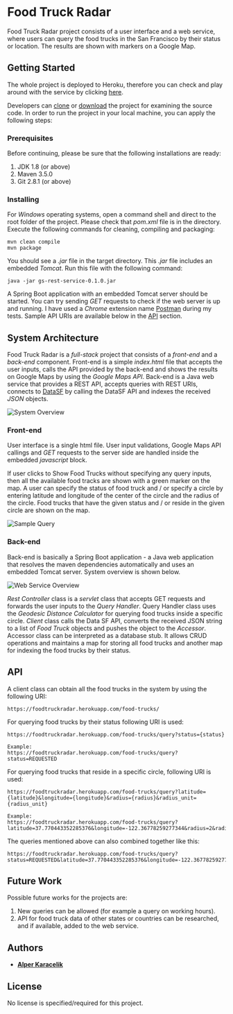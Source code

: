 # Food Truck Radar

Food Truck Radar project consists of a user interface and a web service, where users can query the food trucks in the San Francisco by their status or location. The results are shown with markers on a Google Map.

## Getting Started

The whole project is deployed to Heroku, therefore you can check and play around with the service by clicking [here](https://foodtruckradar.herokuapp.com/). 

Developers can [clone](https://github.com/alperkaracelik/uber-coding-challange-spring-boot-repo.git) or [download](https://github.com/alperkaracelik/uber-coding-challange-spring-boot-repo/archive/master.zip) the project for examining the source code. In order to run the project in your local machine, you can apply the following steps:

### Prerequisites

Before continuing, please be sure that the following installations are ready:

1) JDK 1.8 (or above)
2) Maven 3.5.0
3) Git 2.8.1 (or above)

### Installing

For *Windows* operating systems, open a command shell and direct to the root folder of the project. Please check that *pom.xml* file is in the directory. Execute the following commands for cleaning, compiling and packaging:

```
mvn clean compile
mvn package
```

You should see a *.jar* file in the target directory. This *.jar* file includes an embedded *Tomcat*. Run this file with the following command:

```
java -jar gs-rest-service-0.1.0.jar
```

A Spring Boot application with an embedded Tomcat server should be started. You can try sending *GET* requests to check if the web server is up and running. I have used a *Chrome* extension name [Postman](https://chrome.google.com/webstore/detail/postman/fhbjgbiflinjbdggehcddcbncdddomop) during my tests.
Sample API URIs are available below in the [API](https://github.com/alperkaracelik/uber-coding-challange-spring-boot-repo#api) section.

## System Architecture

Food Truck Radar is a *full-stack* project that consists of a *front-end* and a *back-end* component. Front-end is a simple *index.html* file that accepts the user inputs, calls the API provided by the back-end and shows the results on Google Maps by using the *Google Maps API*. Back-end is a Java web service that provides a REST API, accepts queries with REST URIs, connects to [DataSF](https://data.sfgov.org/Economy-and-Community/Mobile-Food-Facility-Permit/rqzj-sfat) by calling the DataSF API and indexes the received *JSON* objects.

![System Overview](https://raw.githubusercontent.com/alperkaracelik/uber-coding-challange-spring-boot-repo/master/src/main/resources/static/images/SystemOverview.png)

### Front-end

User interface is a single html file. User input validations, Google Maps API callings and *GET* requests to the server side are handled inside the embedded *javascript* block.

If user clicks to Show Food Trucks without specifying any query inputs, then all the available food tracks are shown with a green marker on the map. A user can specify the status of food truck and / or specify a circle by entering latitude and longitude of the center of the circle and the radius of the circle. Food trucks that have the given status and / or reside in the given circle are shown on the map.

![Sample Query](https://raw.githubusercontent.com/alperkaracelik/uber-coding-challange-spring-boot-repo/master/src/main/resources/static/images/SampleQuery.png)

### Back-end

Back-end is basically a Spring Boot application - a Java web application that resolves the maven dependencies automatically and uses an embedded Tomcat server. System overview is shown below.

![Web Service Overview](https://raw.githubusercontent.com/alperkaracelik/uber-coding-challange-spring-boot-repo/master/src/main/resources/static/images/ServerSystemOverview.png)

*Rest Controller* class is a *servlet* class that accepts GET requests and forwards the user inputs to the *Query Handler*. Query Handler class uses the *Geodesic Distance Calculator* for querying food trucks inside a specific circle. *Client* class calls the Data SF API, converts the received JSON string to a list of *Food Truck* objects and pushes the object to the *Accessor*. Accessor class can be interpreted as a database stub. It allows CRUD operations and maintains a map for storing all food trucks and another map for indexing the food trucks by their status.

## API 

A client class can obtain all the food trucks in the system by using the following URI:

```
https://foodtruckradar.herokuapp.com/food-trucks/
```

For querying food trucks by their status following URI is used:

```
https://foodtruckradar.herokuapp.com/food-trucks/query?status={status}

Example:
https://foodtruckradar.herokuapp.com/food-trucks/query?status=REQUESTED
```

For querying food trucks that reside in a specific circle, following URI is used:

```
https://foodtruckradar.herokuapp.com/food-trucks/query?latitude={latitude}&longitude={longitude}&radius={radius}&radius_unit={radius_unit}

Example:
https://foodtruckradar.herokuapp.com/food-trucks/query?latitude=37.770443352285376&longitude=-122.36778259277344&radius=2&radius_unit=km
```

The queries mentioned above can also combined together like this:

```
https://foodtruckradar.herokuapp.com/food-trucks/query?status=REQUESTED&latitude=37.770443352285376&longitude=-122.36778259277344&radius=2&radius_unit=km
```

## Future Work

Possible future works for the projects are:

1) New queries can be allowed (for example a query on working hours).
2) API for food truck data of other states or countries can be researched, and if available, added to the web service.

## Authors

* [**Alper Karacelik**](https://github.com/alperkaracelik)

## License

No license is specified/required for this project.
